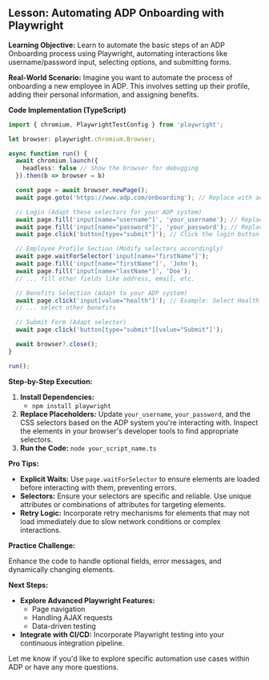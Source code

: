 

## Lesson: Automating ADP Onboarding with Playwright 

**Learning Objective:**  Learn to automate the basic steps of an ADP Onboarding process using Playwright, automating interactions like username/password input, selecting options, and submitting forms. 

**Real-World Scenario:** Imagine you want to automate the process of onboarding a new employee in ADP. This involves setting up their profile, adding their personal information, and assigning benefits.  

**Code Implementation (TypeScript)**

```typescript
import { chromium, PlaywrightTestConfig } from 'playwright';

let browser: playwright.chromium.Browser;

async function run() {
  await chromium.launch({
    headless: false // Show the browser for debugging
  }).then(b => browser = b)

  const page = await browser.newPage();
  await page.goto('https://www.adp.com/onboarding'); // Replace with actual ADP URL

  // Login (Adapt these selectors for your ADP system)
  await page.fill('input[name="username"]', 'your_username'); // Replace with actual username
  await page.fill('input[name="password"]', 'your_password'); // Replace with actual password
  await page.click('button[type="submit"]'); // Click the login button

  // Employee Profile Section (Modify selectors accordingly)
  await page.waitForSelector('input[name="firstName"]');
  await page.fill('input[name="firstName"]', 'John');
  await page.fill('input[name="lastName"]', 'Doe');
  // ... fill other fields like address, email, etc.

  // Benefits Selection (Adapt to your ADP system)
  await page.click('input[value="health"]'); // Example: Select Health Insurance
  // ... select other benefits 

  // Submit Form (Adapt selector)
  await page.click('button[type="submit"][value="Submit"]'); 

  await browser?.close();
}

run();
```

**Step-by-Step Execution:**

1.  **Install Dependencies:**
    *   `npm install playwright`
2.  **Replace Placeholders:** Update `your_username`, `your_password`, and the CSS selectors based on the ADP system you're interacting with. Inspect the elements in your browser's developer tools to find appropriate selectors.
3.  **Run the Code:** `node your_script_name.ts`

**Pro Tips:**

* **Explicit Waits:** Use `page.waitForSelector` to ensure elements are loaded before interacting with them, preventing errors. 
* **Selectors:** Ensure your selectors are specific and reliable. Use unique attributes or combinations of attributes for targeting elements.
* **Retry Logic:** Incorporate retry mechanisms for elements that may not load immediately due to slow network conditions or complex interactions.

**Practice Challenge:**

Enhance the code to handle optional fields, error messages, and dynamically changing elements.  

**Next Steps:**

*   **Explore Advanced Playwright Features:**
    *   Page navigation
    *   Handling AJAX requests
    *   Data-driven testing
* **Integrate with CI/CD:** Incorporate Playwright testing into your continuous integration pipeline.


Let me know if you'd like to explore specific automation use cases within ADP or have any more questions.